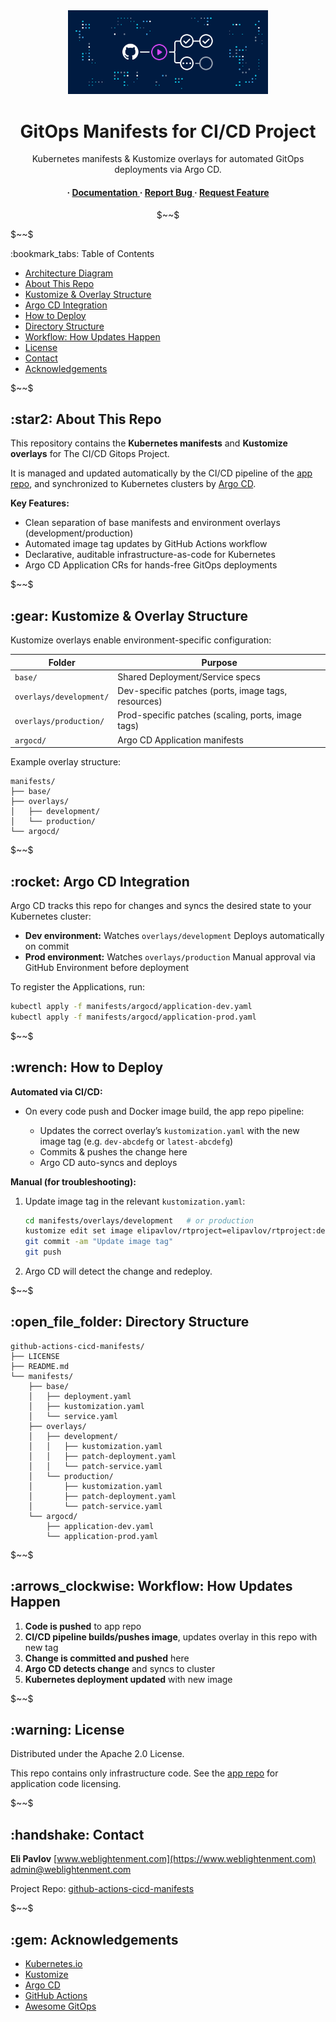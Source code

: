 <div align='center'>
<img src="https://raw.githubusercontent.com/eli-pavlov/github-actions-cicd-project/master/docs/githubactions.png" width=320 />
<h1> GitOps Manifests for CI/CD Project </h1>

<p> Kubernetes manifests & Kustomize overlays for automated GitOps deployments via Argo CD. </p>

<h4>
  <span> · </span>
  <a href="https://github.com/eli-pavlov/github-actions-cicd-manifests/blob/main/README.md"> Documentation </a>
  <span> · </span>
  <a href="https://github.com/eli-pavlov/github-actions-cicd-project/issues"> Report Bug </a>
  <span> · </span>
  <a href="https://github.com/eli-pavlov/github-actions-cicd-project/issues"> Request Feature </a>
</h4>

$\~\~\$

</div>


$\~\~\$

\:bookmark\_tabs: Table of Contents

* [Architecture Diagram](#world_map-gitops-architecture-diagram)
* [About This Repo](#star2-about-this-repo)
* [Kustomize & Overlay Structure](#gear-kustomize--overlay-structure)
* [Argo CD Integration](#rocket-argo-cd-integration)
* [How to Deploy](#wrench-how-to-deploy)
* [Directory Structure](#open_file_folder-directory-structure)
* [Workflow: How Updates Happen](#arrows_clockwise-workflow-how-updates-happen)
* [License](#warning-license)
* [Contact](#handshake-contact)
* [Acknowledgements](#gem-acknowledgements)

$\~\~\$

## \:star2: About This Repo

This repository contains the **Kubernetes manifests** and **Kustomize overlays** for The CI/CD Gitops Project.

It is managed and updated automatically by the CI/CD pipeline of the [app repo](https://github.com/eli-pavlov/github-actions-cicd-project), and synchronized to Kubernetes clusters by [Argo CD](https://argo-cd.readthedocs.io/en/stable/).

**Key Features:**

* Clean separation of base manifests and environment overlays (development/production)
* Automated image tag updates by GitHub Actions workflow
* Declarative, auditable infrastructure-as-code for Kubernetes
* Argo CD Application CRs for hands-free GitOps deployments

$\~\~\$

## \:gear: Kustomize & Overlay Structure

Kustomize overlays enable environment-specific configuration:

| Folder                  | Purpose                                             |
| ----------------------- | --------------------------------------------------- |
| `base/`                 | Shared Deployment/Service specs                     |
| `overlays/development/` | Dev-specific patches (ports, image tags, resources) |
| `overlays/production/`  | Prod-specific patches (scaling, ports, image tags)  |
| `argocd/`               | Argo CD Application manifests                       |

Example overlay structure:

```
manifests/
├── base/
├── overlays/
│   ├── development/
│   └── production/
└── argocd/
```

$\~\~\$

## \:rocket: Argo CD Integration

Argo CD tracks this repo for changes and syncs the desired state to your Kubernetes cluster:

* **Dev environment:**
  Watches `overlays/development`
  Deploys automatically on commit
* **Prod environment:**
  Watches `overlays/production`
  Manual approval via GitHub Environment before deployment

To register the Applications, run:

```bash
kubectl apply -f manifests/argocd/application-dev.yaml
kubectl apply -f manifests/argocd/application-prod.yaml
```

$\~\~\$

## \:wrench: How to Deploy

**Automated via CI/CD:**

* On every code push and Docker image build, the app repo pipeline:

  * Updates the correct overlay’s `kustomization.yaml` with the new image tag (e.g. `dev-abcdefg` or `latest-abcdefg`)
  * Commits & pushes the change here
  * Argo CD auto-syncs and deploys

**Manual (for troubleshooting):**

1. Update image tag in the relevant `kustomization.yaml`:

   ```sh
   cd manifests/overlays/development   # or production
   kustomize edit set image elipavlov/rtproject=elipavlov/rtproject:dev-abcdefg
   git commit -am "Update image tag"
   git push
   ```
2. Argo CD will detect the change and redeploy.

$\~\~\$

## \:open\_file\_folder: Directory Structure

```
github-actions-cicd-manifests/
├── LICENSE
├── README.md
└── manifests/
    ├── base/
    │   ├── deployment.yaml
    │   ├── kustomization.yaml
    │   └── service.yaml
    ├── overlays/
    │   ├── development/
    │   │   ├── kustomization.yaml
    │   │   ├── patch-deployment.yaml
    │   │   └── patch-service.yaml
    │   └── production/
    │       ├── kustomization.yaml
    │       ├── patch-deployment.yaml
    │       └── patch-service.yaml
    └── argocd/
        ├── application-dev.yaml
        └── application-prod.yaml
```

$\~\~\$

## \:arrows\_clockwise: Workflow: How Updates Happen

1. **Code is pushed** to app repo
2. **CI/CD pipeline builds/pushes image**, updates overlay in this repo with new tag
3. **Change is committed and pushed** here
4. **Argo CD detects change** and syncs to cluster
5. **Kubernetes deployment updated** with new image

$\~\~\$

## \:warning: License

Distributed under the Apache 2.0 License.

This repo contains only infrastructure code.
See the [app repo](https://github.com/eli-pavlov/github-actions-cicd-project) for application code licensing.

$\~\~\$

## \:handshake: Contact

**Eli Pavlov**
[www.weblightenment.com](https://www.weblightenment.com)
[admin@weblightenment.com](mailto:admin@weblightenment.com)

Project Repo: [github-actions-cicd-manifests](https://github.com/eli-pavlov/github-actions-cicd-manifests)

$\~\~\$

## \:gem: Acknowledgements

* [Kubernetes.io](https://kubernetes.io/docs)
* [Kustomize](https://kustomize.io)
* [Argo CD](https://argo-cd.readthedocs.io/en/stable/)
* [GitHub Actions](https://docs.github.com/en/actions)
* [Awesome GitOps](https://github.com/weaveworks/awesome-gitops)
